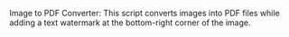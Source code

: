 Image to PDF Converter:
This script converts images into PDF files while adding a text watermark at the bottom-right corner of the image.

